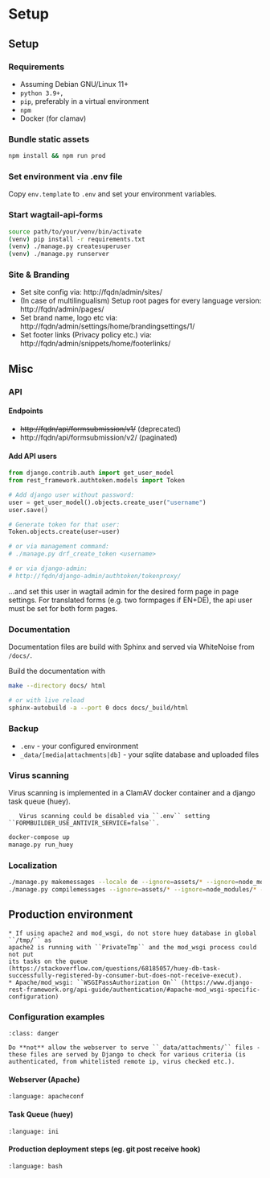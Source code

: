 # Setup


## Setup

### Requirements

* Assuming Debian GNU/Linux 11+
* ``python 3.9+,``
* ``pip``, preferably in a virtual environment
* ``npm``
* Docker (for clamav)

### Bundle static assets

```bash
npm install && npm run prod
```

### Set environment via .env file

Copy ``env.template`` to ``.env`` and set your environment variables. 

### Start wagtail-api-forms

```bash
source path/to/your/venv/bin/activate
(venv) pip install -r requirements.txt
(venv) ./manage.py createsuperuser
(venv) ./manage.py runserver
```

### Site & Branding

* Set site config via: http://fqdn/admin/sites/
* (In case of multilingualism) Setup root pages for every language version: http://fqdn/admin/pages/
* Set brand name, logo etc via: http://fqdn/admin/settings/home/brandingsettings/1/
* Set footer links (Privacy policy etc.) via: http://fqdn/admin/snippets/home/footerlinks/


## Misc

### API

#### Endpoints

* ~~http://fqdn/api/formsubmission/v1/~~ (deprecated)
* http://fqdn/api/formsubmission/v2/ (paginated)

#### Add API users

```python
from django.contrib.auth import get_user_model
from rest_framework.authtoken.models import Token

# Add django user without password:
user = get_user_model().objects.create_user("username")
user.save()

# Generate token for that user:
Token.objects.create(user=user)

# or via management command:
# ./manage.py drf_create_token <username>

# or via django-admin:
# http://fqdn/django-admin/authtoken/tokenproxy/
```

...and set this user in wagtail admin for the desired form page in page settings.
For translated forms (e.g. two formpages if EN+DE), the api user must be set for both form pages.


### Documentation

Documentation files are build with Sphinx and served via WhiteNoise from `/docs/`.

Build the documentation with
```bash
make --directory docs/ html

# or with live reload
sphinx-autobuild -a --port 0 docs docs/_build/html
```

### Backup

* ``.env`` - your configured environment
* ``_data/[media|attachments|db]`` - your sqlite database and uploaded files


### Virus scanning

Virus scanning is implemented in a ClamAV docker container and a django task queue (huey).

```{note}
   Virus scanning could be disabled via ``.env`` setting ``FORMBUILDER_USE_ANTIVIR_SERVICE=false``.
```

```bash
docker-compose up
manage.py run_huey
```

### Localization

```bash
./manage.py makemessages --locale de --ignore=assets/* --ignore=node_modules/* --ignore=staticfiles/* --ignore=.venv/*
./manage.py compilemessages --ignore=assets/* --ignore=node_modules/* --ignore=staticfiles/* --ignore=.venv/*
```

## Production environment

```{admonition} Apache+mod_wsgi
* If using apache2 and mod_wsgi, do not store huey database in global ``/tmp/`` as
apache2 is running with ``PrivateTmp`` and the mod_wsgi process could not put
its tasks on the queue (https://stackoverflow.com/questions/68185057/huey-db-task-successfully-registered-by-consumer-but-does-not-receive-execut).
* Apache/mod_wsgi: ``WSGIPassAuthorization On`` (https://www.django-rest-framework.org/api-guide/authentication/#apache-mod_wsgi-specific-configuration)
```


### Configuration examples

```{admonition} Webserver and media /attachments directory
:class: danger

Do **not** allow the webserver to serve ``_data/attachments/`` files - these files are served by Django to check for various criteria (is authenticated, from whitelisted remote ip, virus checked etc.).
```

#### Webserver (Apache)

```{literalinclude} configs/apache.conf
:language: apacheconf
```

#### Task Queue (huey)

```{literalinclude} configs/wagtailapiforms-huey.service
:language: ini
```

#### Production deployment steps (eg. git post receive hook) 

```{literalinclude} configs/git-post-receive-hook.sh
:language: bash
```
